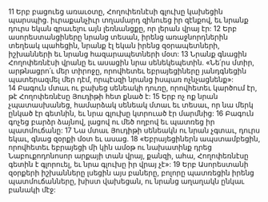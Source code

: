 11 Երբ բացուեց առաւօտը, Հողոփեռնէսի գլուխը կախեցին պարսպից. իւրաքանչիւր տղամարդ զինուեց իր զէնքով, եւ նրանք դուրս եկան գրաւելու այն լեռնանցքը, որ լերան վրայ էր: 12 Երբ ասորեստանցիները նրանց տեսան, իրենց առաջնորդներին տեղեակ պահեցին, նրանք էլ եկան իրենց զօրապետների, իշխանների եւ նրանց հազարապետների մօտ: 13 Նրանք գնացին Հողոփեռնէսի վրանը եւ ասացին նրա սենեկեպետին. «Նե՛րս մտիր, արթնացրո՛ւ մեր տիրոջը, որովհետեւ եբրայեցիները յանդգնեցին պատերազմել մեր դէմ, որպէսզի նրանց իսպառ ոչնչացնենք»: 14 Բագուն մտաւ ու բախեց սենեակի դուռը, որովհետեւ կարծում էր, թէ Հողոփեռնէսը Յուդիթի հետ քնած է: 15 Երբ ոչ ոք նրան չպատասխանեց, համարձակ սենեակ մտաւ եւ տեսաւ, որ նա մերկ ընկած էր գետնին, եւ նրա գլուխը կտրուած էր մարմնից: 16 Բագուն գոչեց բարձր ձայնով, լացով ու մեծ ողբով եւ պատռեց իր պատմուճանը: 17 Նա մտաւ Յուդիթի սենեակն ու նրան չգտաւ, դուրս եկաւ, գնաց զօրքի մօտ եւ ասաց. 18 «Եբրայեցիներն ապստամբեցին, որովհետեւ եբրայեցի մի կին ամօթ ու նախատինք դրեց Նաբուքոդոնոսոր արքայի տան վրայ, քանզի, ահա, Հողոփեռնէսը գետին է գլորուել, եւ նրա գլուխը իր վրայ չէ»: 19 Երբ Ասորեստանի զօրքերի իշխանները լսեցին այս բաները, բոլորը պատռեցին իրենց պատմուճանները, խիստ վախեցան, ու նրանց աղաղակն ընկաւ բանակի մէջ:
